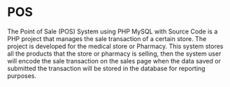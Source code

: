 # POS
The Point of Sale (POS) System using PHP MySQL with Source Code is a PHP project that manages the sale transaction of a certain store. The project is developed for the medical store or Pharmacy. This system stores all the products that the store or pharmacy is selling, then the system user will encode the sale transaction on the sales page when the data saved or submitted the transaction will be stored in the database for reporting purposes.
